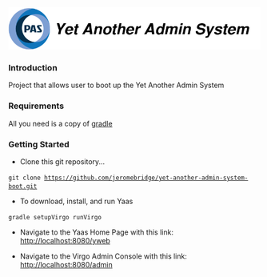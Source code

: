 ![Yaas logo](documentation/files/yaas-logo.png "Yaas logo")

### Introduction

Project that allows user to boot up the Yet Another Admin System

### Requirements

All you need is a copy of [gradle](http://gradle.org/)


### Getting Started

* Clone this git repository...

<code>git clone https://github.com/jeromebridge/yet-another-admin-system-boot.git</code>


* To download, install, and run Yaas

<code>gradle setupVirgo runVirgo</code>

* Navigate to the Yaas Home Page with this link: <a href="http://localhost:8080/yweb">http://localhost:8080/yweb</a>

* Navigate to the Virgo Admin Console with this link: <a href="http://localhost:8080/admin">http://localhost:8080/admin</a>
